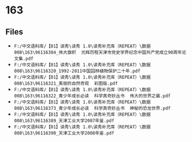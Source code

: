 # 163

## Files

- `F:/中文语料库/【01】读秀\读秀 1.0\读秀补充库（REPEAT）\数据008\163\96116304_伟大旗帜  光辉历程天津市党史学界纪念中国共产党成立90周年论文集.pdf`
- `F:/中文语料库/【01】读秀\读秀 1.0\读秀补充库（REPEAT）\数据008\163\96116320_1992-2011中国园林植物保护二十年.pdf`
- `F:/中文语料库/【01】读秀\读秀 1.0\读秀补充库（REPEAT）\数据008\163\96116321_美丽的自然奇观  彩图版.pdf`
- `F:/中文语料库/【01】读秀\读秀 1.0\读秀补充库（REPEAT）\数据008\163\96116322_青少年成长必读  科学真奇妙丛书  伟大的世界之最.pdf`
- `F:/中文语料库/【01】读秀\读秀 1.0\读秀补充库（REPEAT）\数据008\163\96116373_青少年成长必读  科学真奇妙丛书  神秘的恐龙世界.pdf`
- `F:/中文语料库/【01】读秀\读秀 1.0\读秀补充库（REPEAT）\数据008\163\96116389_天津工业大学2007年鉴.pdf`
- `F:/中文语料库/【01】读秀\读秀 1.0\读秀补充库（REPEAT）\数据008\163\96116390_天津工业大学2008年鉴.pdf`
